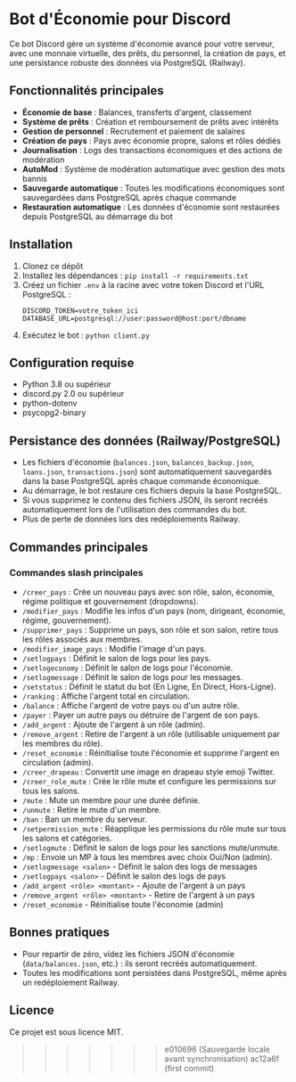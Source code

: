 # Bot d'Économie pour Discord

Ce bot Discord gère un système d'économie avancé pour votre serveur, avec une monnaie virtuelle, des prêts, du personnel, la création de pays, et une persistance robuste des données via PostgreSQL (Railway).

## Fonctionnalités principales

- **Économie de base** : Balances, transferts d'argent, classement
- **Système de prêts** : Création et remboursement de prêts avec intérêts
- **Gestion de personnel** : Recrutement et paiement de salaires
- **Création de pays** : Pays avec économie propre, salons et rôles dédiés
- **Journalisation** : Logs des transactions économiques et des actions de modération
- **AutoMod** : Système de modération automatique avec gestion des mots bannis
- **Sauvegarde automatique** : Toutes les modifications économiques sont sauvegardées dans PostgreSQL après chaque commande
- **Restauration automatique** : Les données d'économie sont restaurées depuis PostgreSQL au démarrage du bot

## Installation

1. Clonez ce dépôt
2. Installez les dépendances : `pip install -r requirements.txt`
3. Créez un fichier `.env` à la racine avec votre token Discord et l'URL PostgreSQL :
   ```
   DISCORD_TOKEN=votre_token_ici
   DATABASE_URL=postgresql://user:password@host:port/dbname
   ```
4. Exécutez le bot : `python client.py`

## Configuration requise

- Python 3.8 ou supérieur
- discord.py 2.0 ou supérieur
- python-dotenv
- psycopg2-binary

## Persistance des données (Railway/PostgreSQL)

- Les fichiers d'économie (`balances.json`, `balances_backup.json`, `loans.json`, `transactions.json`) sont automatiquement sauvegardés dans la base PostgreSQL après chaque commande économique.
- Au démarrage, le bot restaure ces fichiers depuis la base PostgreSQL.
- Si vous supprimez le contenu des fichiers JSON, ils seront recréés automatiquement lors de l'utilisation des commandes du bot.
- Plus de perte de données lors des redéploiements Railway.

## Commandes principales

### Commandes slash principales

- `/creer_pays` : Crée un nouveau pays avec son rôle, salon, économie, régime politique et gouvernement (dropdowns).
- `/modifier_pays` : Modifie les infos d'un pays (nom, dirigeant, économie, régime, gouvernement).
- `/supprimer_pays` : Supprime un pays, son rôle et son salon, retire tous les rôles associés aux membres.
- `/modifier_image_pays` : Modifie l'image d'un pays.
- `/setlogpays` : Définit le salon de logs pour les pays.
- `/setlogeconomy` : Définit le salon de logs pour l'économie.
- `/setlogmessage` : Définit le salon de logs pour les messages.
- `/setstatus` : Définit le statut du bot (En Ligne, En Direct, Hors-Ligne).
- `/ranking` : Affiche l'argent total en circulation.
- `/balance` : Affiche l'argent de votre pays ou d'un autre rôle.
- `/payer` : Payer un autre pays ou détruire de l'argent de son pays.
- `/add_argent` : Ajoute de l'argent à un rôle (admin).
- `/remove_argent` : Retire de l'argent à un rôle (utilisable uniquement par les membres du rôle).
- `/reset_economie` : Réinitialise toute l'économie et supprime l'argent en circulation (admin).
- `/creer_drapeau` : Convertit une image en drapeau style emoji Twitter.
- `/creer_role_mute` : Crée le rôle mute et configure les permissions sur tous les salons.
- `/mute` : Mute un membre pour une durée définie.
- `/unmute` : Retire le mute d'un membre.
- `/ban` : Ban un membre du serveur.
- `/setpermission_mute` : Réapplique les permissions du rôle mute sur tous les salons et catégories.
- `/setlogmute` : Définit le salon de logs pour les sanctions mute/unmute.
- `/mp` : Envoie un MP à tous les membres avec choix Oui/Non (admin).
- `/setlogmessage <salon>` - Définit le salon des logs de messages
- `/setlogpays <salon>` - Définit le salon des logs de pays
- `/add_argent <rôle> <montant>` - Ajoute de l'argent à un pays
- `/remove_argent <rôle> <montant>` - Retire de l'argent à un pays
- `/reset_economie` - Réinitialise toute l'économie (admin)

## Bonnes pratiques

- Pour repartir de zéro, videz les fichiers JSON d'économie (`data/balances.json`, etc.) : ils seront recréés automatiquement.
- Toutes les modifications sont persistées dans PostgreSQL, même après un redéploiement Railway.

## Licence

Ce projet est sous licence MIT.
>>>>>>> e010696 (Sauvegarde locale avant synchronisation)
>>>>>>> ac12a6f (first commit)
